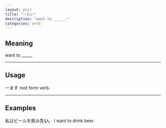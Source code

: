 ```yaml
---
layout: post
title: "〜たい"
description: "want to _____."
categories: verb
---
```


## Meaning

want to _____.

---

## Usage

ーます root form verb.

---

## Examples

私はビールを飲み**たい**。
I want to drink beer.
